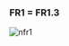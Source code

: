 ### FR1 = FR1.3
![nfr1](https://github.com/oleksandrblazhko/ai-215-smolkin/assets/101869573/f89a8a52-45d4-4b56-9a02-6b0127c89473)
